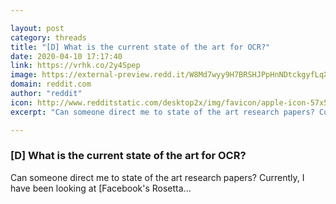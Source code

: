 ```yaml
---

layout: post
category: threads
title: "[D] What is the current state of the art for OCR?"
date: 2020-04-10 17:17:40
link: https://vrhk.co/2y4Spep
image: https://external-preview.redd.it/W8Md7wyy9H7BRSHJPpHnNDtckgyfLqXigpyx0bV4iPI.jpg?width=1186&height=620.942408377&auto=webp&crop=1186:620.942408377,smart&s=12ec7df9ef399c4399d7802ad22082da1ca7ed5f
domain: reddit.com
author: "reddit"
icon: http://www.redditstatic.com/desktop2x/img/favicon/apple-icon-57x57.png
excerpt: "Can someone direct me to state of the art research papers? Currently, I have been looking at [Facebook's Rosetta..."

---
```


### [D] What is the current state of the art for OCR?

Can someone direct me to state of the art research papers? Currently, I have been looking at [Facebook's Rosetta...